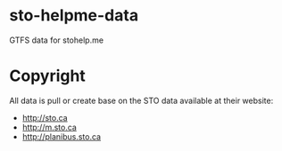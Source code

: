 sto-helpme-data
===============

GTFS data for stohelp.me


Copyright
=========

All data is pull or create base on the STO data available at their website:

- http://sto.ca
- http://m.sto.ca
- http://planibus.sto.ca